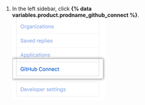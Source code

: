 1. In the left sidebar, click **{% data variables.product.prodname_github_connect %}**.
![GitHub Connect tab in the user settings sidebar](/assets/images/help/settings/github-connect-tab-user-settings.png)

